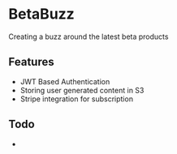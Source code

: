 # BetaBuzz

Creating a buzz around the latest beta products


## Features

- JWT Based Authentication
- Storing user generated content in S3
- Stripe integration for subscription

## Todo
- 
